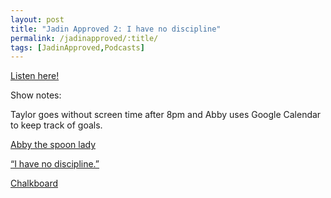 ```yaml
---
layout: post
title: "Jadin Approved 2: I have no discipline"
permalink: /jadinapproved/:title/
tags: [JadinApproved,Podcasts]
---
```

[Listen here!](https://soundcloud.com/jadinapproved/2-i-have-no-discipline)

Show notes:

Taylor goes without screen time after 8pm and Abby uses Google Calendar to keep track of goals.

[Abby the spoon lady](https://www.facebook.com/Catchy.video/videos/675836686139302/)

[“I have no discipline.”](https://i.imgur.com/vQL0L7e.jpg)

[Chalkboard](https://i.imgur.com/sm1quxi.jpg)